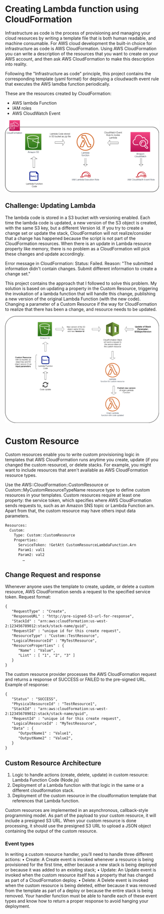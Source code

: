 
# Creating Lambda function using CloudFormation

Infrastructure as code is the process of provisioning and managing your cloud resources by writing a template file that is both human readable, and machine consumable. For AWS cloud development the built-in choice for infrastructure as code is AWS CloudFormation. Using AWS CloudFormation you can write a description of the resources that you want to create on your AWS account, and then ask AWS CloudFormation to make this description into reality.

Following the "Infrastructure as code" principle, this project contains the corresponding template (yaml format) for deploying a cloudwacth event rule that executes the AWS lamdba function periodically. 

These are the resources created by CloudFormation:
- AWS lambda Function
- IAM roles
- AWS CloudWatch Event

![alt text](https://github.com/Adp74/cloudformation-lambda-backed-custom-resource/blob/master/Images/Lambda-CloudFormation-arch%20(1).png)

## Challenge: Updating Lambda

The lambda code is stored in a S3 bucket with versioning enabled. Each time the lambda code is updated, a new version of the S3 object is created, with the same S3 key, but a different Version Id. If you try to create a change set or update the stack, CloudFormation will not realize/consider that a change has happened because the script is not part of the CloudFormation resources. When there is an update in Lambda resource property like memory, there is no problem as a CloudFormation will pick these changes and update accordingly. 

Error message in CloudFormation: Status: Failed. Reason: "The submitted information didn't contain changes. Submit different information to create a change set."

This project contains the approach that I followed to solve this problem. My solution is based on updating a property in the Custom Resource, triggering the invokation of a lambda function that will handle this change, publishing a new version of the original Lambda Function (with the new code). Changing a parameter of a Custom Resource if the way for CloudFormation to realize that there has been a change, and resource needs to be updated.

![alt text](https://github.com/Adp74/cloudformation-lambda-backed-custom-resource/blob/master/Images/Lambda-CloudFormation-customresource.png)


# Custom Resource
Custom resources enable you to write custom provisioning logic in templates that AWS CloudFormation runs anytime you create, update (if you changed the custom resource), or delete stacks. For example, you might want to include resources that aren't available as AWS CloudFormation resource types.

Use the AWS::CloudFormation::CustomResource or Custom::MyCustomResourceTypeName resource type to define custom resources in your templates. Custom resources require at least one property: the service token, which specifies where AWS CloudFormation sends requests to, such as an Amazon SNS topic or Lambda Function arn. Apart from that, the custom resource may have others input data parameters.

```
Resources:
  Custom:
    Type: Custom::CustomResource
    Properties:
      ServiceToken: !GetAtt CustomResourceLambdaFunction.Arn
      Param1: val1
      Param2: val2
        …
```

## Change Request and response
Whenever anyone uses the template to create, update, or delete a custom resource, AWS CloudFormation sends a request to the specified service token. Request format:
```
{
   "RequestType" : "Create",
   "ResponseURL" : "http://pre-signed-S3-url-for-response",
   "StackId" : "arn:aws:cloudformation:us-west-2:123456789012:stack/stack-name/guid",
   "RequestId" : "unique id for this create request",
   "ResourceType" : "Custom::TestResource",
   "LogicalResourceId" : "MyTestResource",
   "ResourceProperties" : {
      "Name" : "Value",
      "List" : [ "1", "2", "3" ]
   }
}
```
The custom resource provider processes the AWS CloudFormation request and returns a response of SUCCESS or FAILED to the pre-signed URL. Example of response:
```
{
   "Status" : "SUCCESS",
   "PhysicalResourceId" : "TestResource1",
   "StackId" : "arn:aws:cloudformation:us-west-2:123456789012:stack/stack-name/guid",
   "RequestId" : "unique id for this create request",
   "LogicalResourceId" : "MyTestResource",
   "Data" : {
      "OutputName1" : "Value1",
      "OutputName2" : "Value2",
   }
}

```
## Custom Resource Architecture

1. Logic to handle actions (create, delete, update) in custom resource: Lambda Function Code (Node.js)
2. Deployment of a Lambda function with that logic in the same or a different cloudformation stack.
3. Deployment of the custom resource in the cloudformation template that references that Lambda function.

Custom resources are implemented in an asynchronous, callback-style programming model. 
As part of the payload to your custom resource, it will include a presigned S3 URL. When your custom resource is done processing, it should use the presigned S3 URL to upload a JSON object containing the output of the custom resource.

### Event types
In writing a custom resource handler, you’ll need to handle three different actions:
	• Create: A Create event is invoked whenever a resource is being provisioned for the first time, either because a new stack is being deployed or because it was added to an existing stack;
	• Update: An Update event is invoked when the custom resource itself has a property that has changed as part of a CloudFormation deploy.
	• Delete: A Delete event is invoked when the custom resource is being deleted, either because it was removed from the template as part of a deploy or because the entire stack is being removed.
Your handler function must be able to handle each of these event types and know how to return a proper response to avoid hanging your deployment.


